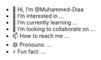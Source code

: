 - 👋 Hi, I’m @Muhammed-Diaa
- 👀 I’m interested in ...
- 🌱 I’m currently learning ...
- 💞️ I’m looking to collaborate on ...
- 📫 How to reach me ...
- 😄 Pronouns: ...
- ⚡ Fun fact: ...

<!---
Muhammed-Diaa/Muhammed-Diaa is a ✨ special ✨ repository because its `README.md` (this file) appears on your GitHub profile.
You can click the Preview link to take a look at your changes.
--->
